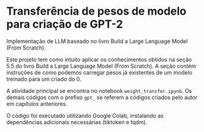 # Transferência de pesos de modelo para criação de GPT-2
Implementação de LLM baseado no livro Build a Large Language Model (From Scratch). 

Este projeto tem como intuito aplicar os conhecimentos obtidos na seção 5.5 do livro Build a Large Language Model (From Scratch). A seção contém instruções de como podemos carregar pesos já existentes de um modelo treinado para um criado do 0.

A atividade principal se encontra no notebook `weight_transfer.ipynb`. Os demais códigos com o prefixo `gpt_` se referem a códigos criados pelo autor em capítulos anteriores.

O código foi executado utilizando Google Colab, instalando as dependências adicionais necessárias (tiktoken e tqdm).